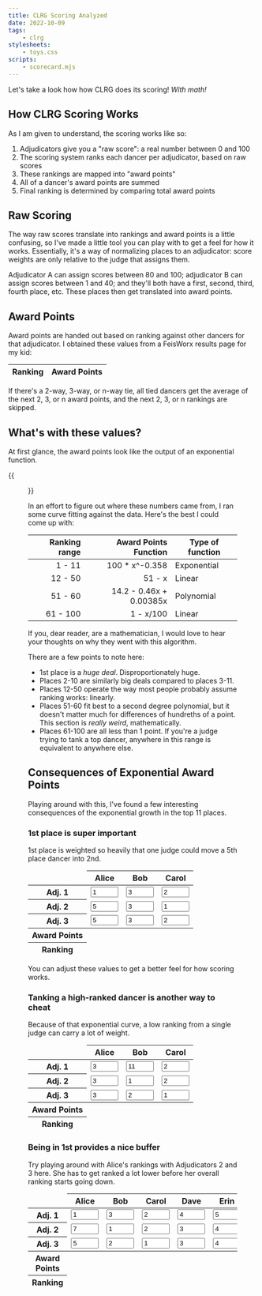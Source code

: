 ```yaml
---
title: CLRG Scoring Analyzed
date: 2022-10-09
tags:
    - clrg
stylesheets:
    - toys.css
scripts:
    - scorecard.mjs
---
```


Let's take a look how how CLRG does its scoring!
*With math!*


## How CLRG Scoring Works

As I am given to understand, the scoring works like so:

1. Adjudicators give you a "raw score": a real number between 0 and 100
2. The scoring system ranks each dancer per adjudicator, based on raw scores
3. These rankings are mapped into "award points"
4. All of a dancer's award points are summed
5. Final ranking is determined by comparing total award points

## Raw Scoring

The way raw scores translate into rankings and award points is a little
confusing, so I've made a little tool you can play with to get a feel for how it
works. Essentially, it's a way of normalizing places to an adjudicator: score
weights are only relative to the judge that assigns them.

Adjudicator A can assign scores between 80 and 100; 
adjudicator B can assign scores between 1 and 40; 
and they'll both have a first, second, third, fourth place, etc.
These places then get translated into award points.


## Award Points

Award points are handed out based on ranking against other dancers for that
adjudicator. I obtained these values from a FeisWorx results page for my kid:

<div class="awardPoints">
    <table>
        <thead>
            <tr>
                <th>Ranking</th><th>Award Points</th>
            </tr>
        </thead>
        <tbody></tbody>
    </table>
</div>

If there's a 2-way, 3-way, or n-way tie,
all tied dancers get the average of the next 2, 3, or n award points,
and the next 2, 3, or n rankings are skipped.


## What's with these values?

At first glance, the award points look like the output of an exponential function.

{{<figure src="chart.png" alt="Chart of scores vs. award points">}}

In an effort to figure out where these numbers came from,
I ran some curve fitting against the data.
Here's the best I could come up with:

| Ranking range | Award Points Function | Type of function |
| --: | --: | --- |
| 1 - 11 | 100 * x^-0.358 | Exponential |
| 12 -  50 | 51 - x | Linear |
| 51 - 60 | 14.2 - 0.46x + 0.00385x | Polynomial |
| 61 - 100 | 1 - x/100 | Linear |

If you, dear reader, are a mathematician,
I would love to hear your thoughts on why they went with this algorithm.

There are a few points to note here:

* 1st place is a *huge deal*. Disproportionately huge.
* Places 2-10 are similarly big deals compared to places 3-11.
* Places 12-50 operate the way most people probably assume ranking works: linearly.
* Places 51-60 fit best to a second degree polynomial, but it doesn't matter much for differences of hundreths of a point. This section is *really weird*, mathematically.
* Places 61-100 are all less than 1 point. If you're a judge trying to tank a top dancer, anywhere in this range is equivalent to anywhere else.


## Consequences of Exponential Award Points

Playing around with this,
I've found a few interesting consequences
of the exponential growth in the top 11 places.


### 1st place is super important

1st place is weighted so heavily that one judge could move a 5th place dancer into 2nd.

<table class="scorecard">
    <thead>
        <tr>
            <td></td>
            <th>Alice</th>
            <th>Bob</th>
            <th>Carol</th>
        </tr>
    </thead>
    <tbody>
        <tr>
            <th class="justify-left">Adj. 1</th>
            <td><input type="number" min=1 max=99 value=1 readonly></td>
            <td><input type="number" min=1 max=99 value=3></td>
            <td><input type="number" min=1 max=99 value=2></td>
        </tr>
        <tr>
            <th class="justify-left">Adj. 2</th>
            <td><input type="number" min=1 max=99 value=5></td>
            <td><input type="number" min=1 max=99 value=3></td>
            <td><input type="number" min=1 max=99 value=1></td>
        </tr>
        <tr>
            <th class="justify-left">Adj. 3</th>
            <td><input type="number" min=1 max=99 value=5></td>
            <td><input type="number" min=1 max=99 value=3></td>
            <td><input type="number" min=1 max=99 value=2></td>
        </tr>
    </tbody>
    <tfoot>
        <tr>
            <th class="justify-left">Award Points</th>
            <td class="justify-right"><output name="points"></td>
            <td class="justify-right"><output name="points"></td>
            <td class="justify-right"><output name="points"></td>
        </tr>
        <tr>
            <th class="justify-left">Ranking</th>
            <td class="justify-right"><output name="ranking"></td>
            <td class="justify-right"><output name="ranking"></td>
            <td class="justify-right"><output name="ranking"></td>
        </tr>
    </tfoot>
</table>

You can adjust these values to get a better feel for how scoring works.


### Tanking a high-ranked dancer is another way to cheat

Because of that exponential curve,
a low ranking from a single judge can carry a lot of weight.

<table class="scorecard">
    <thead>
        <tr>
            <td></td>
            <th>Alice</th>
            <th>Bob</th>
            <th>Carol</th>
        </tr>
    </thead>
    <tbody>
        <tr>
            <th class="justify-left">Adj. 1</th>
            <td><input type="number" min=1 max=99 value=3></td>
            <td><input type="number" min=1 max=99 value=11></td>
            <td><input type="number" min=1 max=99 value=2></td>
        </tr>
        <tr>
            <th class="justify-left">Adj. 2</th>
            <td><input type="number" min=1 max=99 value=3></td>
            <td><input type="number" min=1 max=99 value=1></td>
            <td><input type="number" min=1 max=99 value=2></td>
        </tr>
        <tr>
            <th class="justify-left">Adj. 3</th>
            <td><input type="number" min=1 max=99 value=3></td>
            <td><input type="number" min=1 max=99 value=2></td>
            <td><input type="number" min=1 max=99 value=1></td>
        </tr>
    </tbody>
    <tfoot>
        <tr>
            <th class="justify-left">Award Points</th>
            <td class="justify-right"><output name="points"></td>
            <td class="justify-right"><output name="points"></td>
            <td class="justify-right"><output name="points"></td>
        </tr>
        <tr>
            <th class="justify-left">Ranking</th>
            <td class="justify-right"><output name="ranking"></td>
            <td class="justify-right"><output name="ranking"></td>
            <td class="justify-right"><output name="ranking"></td>
        </tr>
    </tfoot>
</table>


### Being in 1st provides a nice buffer

Try playing around with Alice's rankings with Adjudicators 2 and 3 here.
She has to get ranked a lot lower before her overall ranking starts going down.

<div class="scrolly">
    <table class="scorecard">
        <thead>
            <tr>
                <td></td>
                <th>Alice</th>
                <th>Bob</th>
                <th>Carol</th>
                <th>Dave</th>
                <th>Erin</th>
            </tr>
        </thead>
        <tbody>
            <tr>
                <th class="justify-left">Adj. 1</th>
                <td><input type="number" min=1 max=99 value=1></td>
                <td><input type="number" min=1 max=99 value=3></td>
                <td><input type="number" min=1 max=99 value=2></td>
                <td><input type="number" min=1 max=99 value=4></td>
                <td><input type="number" min=1 max=99 value=5></td>
            </tr>
            <tr>
                <th class="justify-left">Adj. 2</th>
                <td><input type="number" min=1 max=99 value=7></td>
                <td><input type="number" min=1 max=99 value=1></td>
                <td><input type="number" min=1 max=99 value=2></td>
                <td><input type="number" min=1 max=99 value=3></td>
                <td><input type="number" min=1 max=99 value=4></td>
            </tr>
            <tr>
                <th class="justify-left">Adj. 3</th>
                <td><input type="number" min=1 max=99 value=5></td>
                <td><input type="number" min=1 max=99 value=2></td>
                <td><input type="number" min=1 max=99 value=1></td>
                <td><input type="number" min=1 max=99 value=3></td>
                <td><input type="number" min=1 max=99 value=4></td>
            </tr>
        </tbody>
        <tfoot>
            <tr>
                <th class="justify-left">Award Points</th>
                <td class="justify-right"><output name="points"></td>
                <td class="justify-right"><output name="points"></td>
                <td class="justify-right"><output name="points"></td>
                <td class="justify-right"><output name="points"></td>
                <td class="justify-right"><output name="points"></td>
            </tr>
            <tr>
                <th class="justify-left">Ranking</th>
                <td class="justify-right"><output name="ranking"></td>
                <td class="justify-right"><output name="ranking"></td>
                <td class="justify-right"><output name="ranking"></td>
                <td class="justify-right"><output name="ranking"></td>
                <td class="justify-right"><output name="ranking"></td>
            </tr>
        </tfoot>
    </table>
</div>